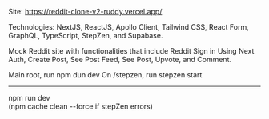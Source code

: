 Site:
https://reddit-clone-v2-ruddy.vercel.app/

Technologies:
NextJS, ReactJS, Apollo Client, Tailwind CSS, React Form, GraphQL, TypeScript, StepZen, and Supabase.

Mock Reddit site with functionalities that include Reddit Sign in Using Next Auth, Create Post, See Post Feed, See Post, Upvote, and Comment.


Main root, run npm dun dev
On /stepzen, run stepzen start

---
npm run dev <br />
(npm cache clean --force if stepZen errors)

